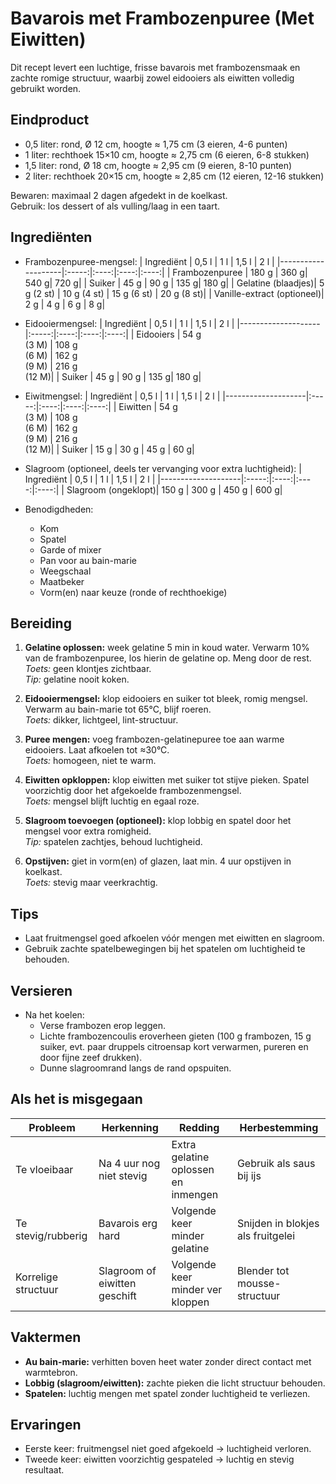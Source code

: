# Bavarois met Frambozenpuree (Met Eiwitten)

Dit recept levert een luchtige, frisse bavarois met frambozensmaak en zachte romige structuur, waarbij zowel eidooiers als eiwitten volledig gebruikt worden.

## Eindproduct

- 0,5 liter: rond, Ø 12 cm, hoogte ≈ 1,75 cm (3 eieren, 4-6 punten)  
- 1 liter: rechthoek 15×10 cm, hoogte ≈ 2,75 cm (6 eieren, 6-8 stukken)  
- 1,5 liter: rond, Ø 18 cm, hoogte ≈ 2,95 cm (9 eieren, 8-10 punten)  
- 2 liter: rechthoek 20×15 cm, hoogte ≈ 2,85 cm (12 eieren, 12-16 stukken)  

Bewaren: maximaal 2 dagen afgedekt in de koelkast.  
Gebruik: los dessert of als vulling/laag in een taart.  

## Ingrediënten

- Frambozenpuree-mengsel:
  | Ingrediënt         | 0,5 l | 1 l  | 1,5 l | 2 l  |
  |--------------------|:-----:|:----:|:----:|:----:|
  | Frambozenpuree     | 180 g | 360 g| 540 g| 720 g|
  | Suiker             | 45 g  | 90 g | 135 g| 180 g|
  | Gelatine (blaadjes)| 5 g (2 st) | 10 g (4 st) | 15 g (6 st) | 20 g (8 st)|
  | Vanille-extract (optioneel)| 2 g | 4 g | 6 g | 8 g|

- Eidooiermengsel:
  | Ingrediënt         | 0,5 l | 1 l  | 1,5 l | 2 l  |
  |--------------------|:-----:|:----:|:----:|:----:|
  | Eidooiers          | 54 g<br>(3 M) | 108 g<br>(6 M) | 162 g<br>(9 M) | 216 g<br>(12 M)|
  | Suiker             | 45 g  | 90 g | 135 g| 180 g|

- Eiwitmengsel:
  | Ingrediënt         | 0,5 l | 1 l  | 1,5 l | 2 l  |
  |--------------------|:-----:|:----:|:----:|:----:|
  | Eiwitten           | 54 g<br>(3 M) | 108 g<br>(6 M) | 162 g<br>(9 M) | 216 g<br>(12 M)|
  | Suiker             | 15 g  | 30 g | 45 g | 60 g|

- Slagroom (optioneel, deels ter vervanging voor extra luchtigheid):
  | Ingrediënt         | 0,5 l | 1 l  | 1,5 l | 2 l  |
  |--------------------|:-----:|:----:|:----:|:----:|
  | Slagroom (ongeklopt)| 150 g | 300 g | 450 g | 600 g|

- Benodigdheden:
  - Kom  
  - Spatel  
  - Garde of mixer  
  - Pan voor au bain-marie  
  - Weegschaal  
  - Maatbeker  
  - Vorm(en) naar keuze (ronde of rechthoekige)

## Bereiding

1. **Gelatine oplossen:** week gelatine 5 min in koud water. Verwarm 10% van de frambozenpuree, los hierin de gelatine op. Meng door de rest.  
   *Toets:* geen klontjes zichtbaar.  
   *Tip:* gelatine nooit koken.

2. **Eidooiermengsel:** klop eidooiers en suiker tot bleek, romig mengsel. Verwarm au bain-marie tot 65°C, blijf roeren.  
   *Toets:* dikker, lichtgeel, lint-structuur.

3. **Puree mengen:** voeg frambozen-gelatinepuree toe aan warme eidooiers. Laat afkoelen tot ≈30°C.  
   *Toets:* homogeen, niet te warm.  

4. **Eiwitten opkloppen:** klop eiwitten met suiker tot stijve pieken. Spatel voorzichtig door het afgekoelde frambozenmengsel.  
   *Toets:* mengsel blijft luchtig en egaal roze.  

5. **Slagroom toevoegen (optioneel):** klop lobbig en spatel door het mengsel voor extra romigheid.  
   *Tip:* spatelen zachtjes, behoud luchtigheid.

6. **Opstijven:** giet in vorm(en) of glazen, laat min. 4 uur opstijven in koelkast.  
   *Toets:* stevig maar veerkrachtig.

## Tips

- Laat fruitmengsel goed afkoelen vóór mengen met eiwitten en slagroom.  
- Gebruik zachte spatelbewegingen bij het spatelen om luchtigheid te behouden.  

## Versieren

- Na het koelen:
  - Verse frambozen erop leggen.  
  - Lichte frambozencoulis eroverheen gieten (100 g frambozen, 15 g suiker, evt. paar druppels citroensap kort verwarmen, pureren en door fijne zeef drukken).  
  - Dunne slagroomrand langs de rand opspuiten.  

## Als het is misgegaan

| Probleem         | Herkenning                    | Redding                               | Herbestemming                      |
|------------------|-------------------------------|---------------------------------------|------------------------------------|
| Te vloeibaar     | Na 4 uur nog niet stevig      | Extra gelatine oplossen en inmengen   | Gebruik als saus bij ijs           |
| Te stevig/rubberig | Bavarois erg hard            | Volgende keer minder gelatine         | Snijden in blokjes als fruitgelei  |
| Korrelige structuur | Slagroom of eiwitten geschift | Volgende keer minder ver kloppen      | Blender tot mousse-structuur       |

## Vaktermen

- **Au bain-marie:** verhitten boven heet water zonder direct contact met warmtebron.  
- **Lobbig (slagroom/eiwitten):** zachte pieken die licht structuur behouden.  
- **Spatelen:** luchtig mengen met spatel zonder luchtigheid te verliezen.  

## Ervaringen

- Eerste keer: fruitmengsel niet goed afgekoeld → luchtigheid verloren.  
- Tweede keer: eiwitten voorzichtig gespateled → luchtig en stevig resultaat.  
